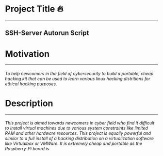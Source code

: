 # Project Title :fire:
-----------------------------------------------------------------------------------------------------------------------------------------------------------------------------------
## SSH-Server Autorun Script

# Motivation
-----------------------------------------------------------------------------------------------------------------------------------------------------------------------------------
###### To help newcomers in the field of cybersecurity to build a portable, cheap hacking kit that can be used to learn various linux hacking distritions for ethical hacking purposes.

# Description
-----------------------------------------------------------------------------------------------------------------------------------------------------------------------------------
###### This project is aimed towards newcomers in cyber field who find it difficult to install virtual machines due to various system constraints like limited RAM and other hardware resources. This project is equally powerful and similar to a full install of a hacking distribution on a virtualization software like Virtualbox or VMWare. It is extremely cheap and portable as the Raspberry-Pi board is 
